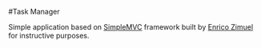 #Task Manager

Simple application based on [SimpleMVC](https://github.com/ezimuel/SimpleMVC) framework built by [Enrico Zimuel](https://github.com/ezimuel/) for
instructive purposes. 
